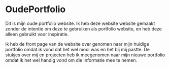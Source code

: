 # OudePortfolio

Dit is mijn oude portfolio website. Ik heb deze website website gemaakt zonder de intentie om deze te gebruiken als portfolio website, en heb deze alleen gebruikt voor inspiratie.  
  
ik heb de front page van de website over genomen naar mijn huidige portfolio omdat ik vond dat het wel mooi was en het bij mij pastte. De stukjes over mij en projecten heb ik meegenomen naar mijn nieuwe portfolio omdat ik het wel handig vond om die informatie mee te nemen.
